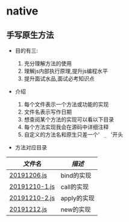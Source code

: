 # native

## 手写原生方法

* 目的有三:
  1. 充分理解方法的使用
  2. 理解js内部执行原理,提升js编程水平
  3. 提升面试水品,面试必考知识点

* 介绍
  1. 每个文件表示一个方法或功能的实现
  2. 文件名表示写作日期
  3. 想查阅某个方法的实现可以看以下目录
  4. 每个方法实现我会在源码中详细注释
  5. 自定义的方法名和原生只差一个'` ` ` _ ` ` `'开头

* 方法对应目录

| *文件名* | *描述* |
| --- | ---|
| [20191206.js](https://github.com/zxcweb/native/blob/master/20191206.js) | bind的实现 |
| [20191210-1.js](https://github.com/zxcweb/native/blob/master/20191210-1.js) | call的实现 |
| [20191210-2.js](https://github.com/zxcweb/native/blob/master/20191210-2.js) | apply的实现 |
| [20191212.js](https://github.com/zxcweb/native/blob/master/20191212.js) | new的实现 |
  

